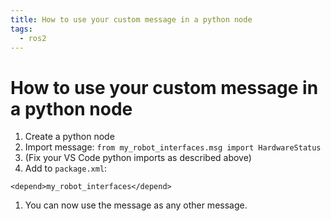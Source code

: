 ```yaml
---
title: How to use your custom message in a python node
tags:
  - ros2
---
```


# How to use your custom message in a python node

1. Create a python node
1. Import message: `from my_robot_interfaces.msg import HardwareStatus`
1. (Fix your VS Code python imports as described above)
1. Add to `package.xml`:

```
<depend>my_robot_interfaces</depend>
```

1. You can now use the message as any other message.
